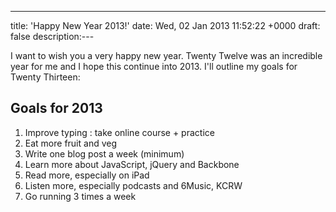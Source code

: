 ---
title: 'Happy New Year 2013!'
date: Wed, 02 Jan 2013 11:52:22 +0000
draft: false
description:---

I want to wish you a very happy new year. Twenty Twelve was an incredible year for me and I hope this continue into 2013. I'll outline my goals for Twenty Thirteen:

Goals for 2013
--------------

1.  Improve typing : take online course + practice
2.  Eat more fruit and veg
3.  Write one blog post a week (minimum)
4.  Learn more about JavaScript, jQuery and Backbone
5.  Read more, especially on iPad
6.  Listen more, especially podcasts and 6Music, KCRW
7.  Go running 3 times a week